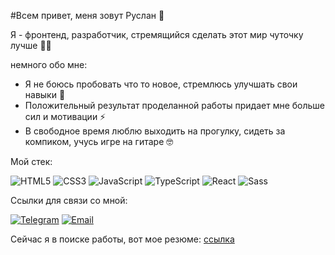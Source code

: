 #Всем привет, меня зовут Руслан 👋

Я - фронтенд, разработчик, стремящийся сделать этот мир чуточку лучше 👩‍💻

немного обо мне:

- Я не боюсь пробовать что то новое, стремлюсь улучшать свои навыки 💪
- Положительный результат проделанной работы придает мне больше сил и мотивации ⚡
- В свободное время люблю выходить на прогулку, сидеть за компиком, учусь игре на гитаре 🤓

Мой стек:

![HTML5](https://img.shields.io/badge/HTML5-E34F26?style=for-the-badge&logo=html5&logoColor=white)
![CSS3](https://img.shields.io/badge/CSS3-1572B6?style=for-the-badge&logo=css3&logoColor=white)
![JavaScript](https://img.shields.io/badge/JavaScript-F7DF1E?style=for-the-badge&logo=javascript&logoColor=black)
![TypeScript](https://img.shields.io/badge/TypeScript-3178C6?style=for-the-badge&logo=typescript&logoColor=white)
![React](https://img.shields.io/badge/React-61DAFB?style=for-the-badge&logo=react&logoColor=black)
![Sass](https://img.shields.io/badge/Sass-CC6699?style=for-the-badge&logo=sass&logoColor=white)

Ссылки для связи со мной:

[![Telegram](https://img.shields.io/badge/Telegram-2CA5E0?style=for-the-badge&logo=telegram&logoColor=white)](https://t.me/Fi_fate)
[![Email](https://img.shields.io/badge/Email-D14836?style=for-the-badge&logo=gmail&logoColor=white)](mailto:normuminovruslan620@gmail.com)

Сейчас я в поиске работы, вот мое резюме: [ссылка](https://disk.yandex.ru/d/CN8WFaUOJ0Mj4g)


<!--
**RilPax/RilPax** is a ✨ _special_ ✨ repository because its `README.md` (this file) appears on your GitHub profile.

Here are some ideas to get you started:

- 🔭 I’m currently working on ...
- 🌱 I’m currently learning ...
- 👯 I’m looking to collaborate on ...
- 🤔 I’m looking for help with ...
- 💬 Ask me about ...
- 📫 How to reach me: ...
- 😄 Pronouns: ...
- ⚡ Fun fact: ...
-->
